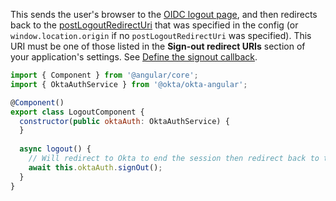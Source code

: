 This sends the user's browser to the [OIDC logout page](/docs/reference/api/oidc/#logout), and then redirects back to the [postLogoutRedirectUri](https://github.com/okta/okta-auth-js#postlogoutredirecturi) that was specified in the config (or `window.location.origin` if no `postLogoutRedirectUri` was specified). This URI must be one of those listed in the **Sign-out redirect URIs** section of your application's settings. See [Define the signout callback](/docs/guides/sign-users-out/define-signout-callback/).

```javascript
import { Component } from '@angular/core';
import { OktaAuthService } from '@okta/okta-angular';

@Component()
export class LogoutComponent {
  constructor(public oktaAuth: OktaAuthService) {
  }
  
  async logout() {
    // Will redirect to Okta to end the session then redirect back to the configured `postLogoutRedirectUri`
    await this.oktaAuth.signOut();
  }
}
```

